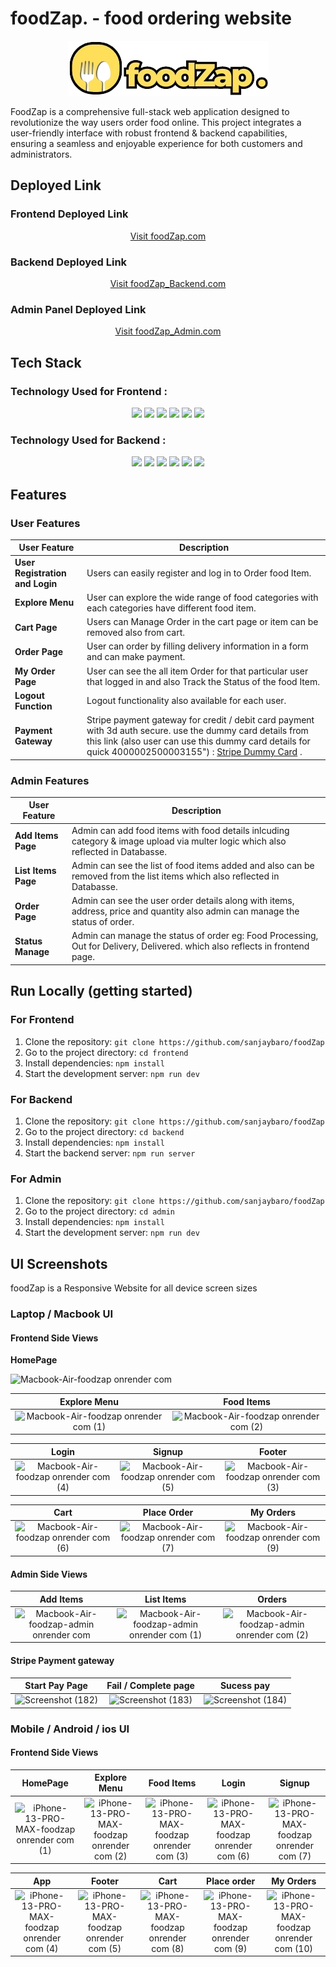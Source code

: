 # foodZap. - food ordering website
<div align="center"> 
  <img src="./frontend/src/assets/logo1.png" alt="foodZap.com Logo">
</div>


FoodZap is a comprehensive full-stack web application designed to revolutionize the way users order food online. This project integrates a user-friendly interface with robust frontend & backend capabilities, ensuring a seamless and enjoyable experience for both customers and administrators.

## Deployed Link 

### Frontend Deployed Link
<div align="center">
  <a href="https://foodzap.onrender.com/" target="_blank">Visit foodZap.com</a>
</div>

### Backend Deployed Link
<div align="center">
  <a href="https://foodzap-backend.onrender.com/" target="_blank">Visit foodZap_Backend.com</a>
</div>

### Admin Panel Deployed Link
<div align="center">
  <a href="https://foodzap-admin.onrender.com/" target="_blank">Visit foodZap_Admin.com</a>
</div>

## Tech Stack

### Technology Used for Frontend :
<div align="center">
  <img src="https://img.shields.io/badge/JavaScript-323330?style=for-the-badge&logo=javascript&logoColor=F7DF1E" />
   <img src="https://img.shields.io/badge/CSS3-1572B6?style=for-the-badge&logo=css3&logoColor=white" />
     <img src="https://img.shields.io/badge/React-20232A?style=for-the-badge&logo=react&logoColor=61DAFB" />
   <img src="https://img.shields.io/badge/axios-671ddf?&style=for-the-badge&logo=axios&logoColor=white" /> 
   <img src="https://img.shields.io/badge/React_Router-CA4245?style=for-the-badge&logo=react-router&logoColor=white" /> 
   <img src="https://img.shields.io/badge/Render-46E3B7?style=for-the-badge&logo=render&logoColor=white" />
</div>

### Technology Used for Backend :
<div align="center">  
 <img src="https://img.shields.io/badge/Node%20js-339933?style=for-the-badge&logo=nodedotjs&logoColor=white" />
  <img src="https://img.shields.io/badge/Express%20js-000000?style=for-the-badge&logo=express&logoColor=white" />
  <img src="https://img.shields.io/badge/MongoDB-4EA94B?style=for-the-badge&logo=mongodb&logoColor=white" />
  <img src="https://img.shields.io/badge/Stripe-626CD9?style=for-the-badge&logo=Stripe&logoColor=white" />
  <img src="https://img.shields.io/badge/JWT-000000?style=for-the-badge&logo=JSON%20web%20tokens&logoColor=white" />
   <img src="https://img.shields.io/badge/Render-46E3B7?style=for-the-badge&logo=render&logoColor=white" />
</div>

## Features

### User Features
|User Feature                        | Description                                                                                             |
| ---------------------------------- | --------------------------------------------------------------------------------------------------------|
| **User Registration and Login**    | Users can easily register and log in to Order food Item.                                                |
| **Explore Menu**                   | User can explore the wide range of food categories with each categories have different food item.       |                |
| **Cart Page**                      | Users can Manage Order in the cart page or item can be removed also from cart.                          |
| **Order Page**                     | User can order by filling delivery information in a form and can make payment.                          |
| **My Order Page**                  | User can see the all item Order for that particular user that logged in and also Track the Status of the food Item.|
| **Logout Function**                | Logout functionality also available for each user.|
| **Payment Gateway**                | Stripe payment gateway for credit / debit card payment with 3d auth secure. use the dummy card details from this link (also user can use this dummy card details for quick 4000002500003155") : <a href="https://docs.stripe.com/testing#regulatory-cards" target="_blank">Stripe Dummy Card</a> .|
                                     
### Admin Features
|User Feature                        | Description                                                                                             |
| ---------------------------------- | --------------------------------------------------------------------------------------------------------|
| **Add Items Page**    | Admin can add food items with food details inlcuding category & image upload via multer logic which also reflected in Databasse.                                                |
| **List Items Page**                   | Admin can see the list of food items added and also can be removed from the list items which also reflected in Databasse.       |                |
| **Order Page**                      | Admin can see the user order details along with items, address, price and quantity also admin can manage the status of order.                          |
| **Status Manage**                     | Admin can manage the status of order eg: Food Processing, Out for Delivery, Delivered. which also reflects in frontend page.                          |

## Run Locally (getting started)

### For Frontend
1. Clone the repository: `git clone https://github.com/sanjaybaro/foodZap`
2. Go to the project directory: `cd frontend`
3. Install dependencies: `npm install`
3. Start the development server: `npm run dev`

### For Backend
1. Clone the repository: `git clone https://github.com/sanjaybaro/foodZap`
2. Go to the project directory: `cd backend`
3. Install dependencies: `npm install`
3. Start the backend server: `npm run server`

### For Admin
1. Clone the repository: `git clone https://github.com/sanjaybaro/foodZap`
2. Go to the project directory: `cd admin`
3. Install dependencies: `npm install`
3. Start the development server: `npm run dev`   

## UI Screenshots
foodZap is a Responsive Website for all device screen sizes

### Laptop / Macbook UI

#### Frontend Side Views
**HomePage**

![Macbook-Air-foodzap onrender com](https://github.com/sanjaybaro/foodZap/assets/123923491/1370567b-c388-45eb-89d9-061442c3e6fc)

| Explore Menu | Food Items |
|:-------------------:|:-----:|
| ![Macbook-Air-foodzap onrender com (1)](https://github.com/sanjaybaro/foodZap/assets/123923491/3f6c6b2e-bce8-4a7c-b899-8602d3a3da7a)| ![Macbook-Air-foodzap onrender com (2)](https://github.com/sanjaybaro/foodZap/assets/123923491/09e663d5-83ad-48ae-91be-f214b12e5d72)|

| Login | Signup | Footer |
|:-------------------:|:-----:|:------:|
|   ![Macbook-Air-foodzap onrender com (4)](https://github.com/sanjaybaro/foodZap/assets/123923491/1d563d4b-c192-4808-9ba4-3cc4e5b4f10c) | ![Macbook-Air-foodzap onrender com (5)](https://github.com/sanjaybaro/foodZap/assets/123923491/eae72edd-c151-45a2-8816-fc71fdddcb3a) |![Macbook-Air-foodzap onrender com (3)](https://github.com/sanjaybaro/foodZap/assets/123923491/f1d6c9be-5d4a-432e-8427-df5a0c0ecbe8)

| Cart | Place Order | My Orders |
|:-------------------:|:-----:|:------:|
| ![Macbook-Air-foodzap onrender com (6)](https://github.com/sanjaybaro/foodZap/assets/123923491/8772ec39-e26b-424c-9c43-a0bfb50d3d6b) | ![Macbook-Air-foodzap onrender com (7)](https://github.com/sanjaybaro/foodZap/assets/123923491/b51ab774-e27d-407f-8c6d-6ede48bd8779) |![Macbook-Air-foodzap onrender com (9)](https://github.com/sanjaybaro/foodZap/assets/123923491/283d9979-2730-451e-b41b-8e5c6226d097)

#### Admin Side Views
| Add Items | List Items | Orders |
|:-------------------:|:-----:|:------:|
| ![Macbook-Air-foodzap-admin onrender com](https://github.com/sanjaybaro/foodZap/assets/123923491/32e6f0bb-6e66-4303-8e38-698e3f33e736) | ![Macbook-Air-foodzap-admin onrender com (1)](https://github.com/sanjaybaro/foodZap/assets/123923491/63cdade5-3841-4bba-9876-6f9878dbda78) | ![Macbook-Air-foodzap-admin onrender com (2)](https://github.com/sanjaybaro/foodZap/assets/123923491/f51a4024-f360-4b0a-8c57-9bb66e558e97)

#### Stripe Payment gateway
| Start Pay Page | Fail / Complete page | Sucess pay |
|:-------------------:|:-----:|:------:|
| ![Screenshot (182)](https://github.com/sanjaybaro/foodZap/assets/123923491/45fdca25-40f7-4302-9043-af8ee15f83cf) | ![Screenshot (183)](https://github.com/sanjaybaro/foodZap/assets/123923491/4b1ba847-6bca-40d3-9316-b0417df3226e) | ![Screenshot (184)](https://github.com/sanjaybaro/foodZap/assets/123923491/879b9bdb-71f5-4264-9abd-9e2289c8f1a1)

### Mobile / Android / ios UI

#### Frontend Side Views

| HomePage | Explore Menu | Food Items | Login | Signup |
|:-------------------:|:-----:|:------:|:------:|:------:|
| ![iPhone-13-PRO-MAX-foodzap onrender com (1)](https://github.com/sanjaybaro/foodZap/assets/123923491/09cac939-d664-46ea-a4e1-c043666ae55f) | ![iPhone-13-PRO-MAX-foodzap onrender com (2)](https://github.com/sanjaybaro/foodZap/assets/123923491/d8b9b030-998f-4d7f-924d-99df69da8ff2) | ![iPhone-13-PRO-MAX-foodzap onrender com (3)](https://github.com/sanjaybaro/foodZap/assets/123923491/634fd1d9-109e-42e9-b735-ab04b739187b) | ![iPhone-13-PRO-MAX-foodzap onrender com (6)](https://github.com/sanjaybaro/foodZap/assets/123923491/3849ead4-ea63-4d1e-9381-4a38038c124c) | ![iPhone-13-PRO-MAX-foodzap onrender com (7)](https://github.com/sanjaybaro/foodZap/assets/123923491/e2958b61-4645-4d2a-ae84-0e433c38ed58) 

|App | Footer | Cart | Place order | My Orders |
|:------:|:------:|:------:|:------:|:------:|
 ![iPhone-13-PRO-MAX-foodzap onrender com (4)](https://github.com/sanjaybaro/foodZap/assets/123923491/bc162e81-74f6-4910-9a68-2822f95b6619) | ![iPhone-13-PRO-MAX-foodzap onrender com (5)](https://github.com/sanjaybaro/foodZap/assets/123923491/2d79f579-e81a-4a0e-8347-7673cb0fcbb3) | ![iPhone-13-PRO-MAX-foodzap onrender com (8)](https://github.com/sanjaybaro/foodZap/assets/123923491/70985a07-1f24-46df-828a-b2e81e6adba0) | ![iPhone-13-PRO-MAX-foodzap onrender com (9)](https://github.com/sanjaybaro/foodZap/assets/123923491/e45d7807-7690-44d2-bfc4-167ce393a6cb) | ![iPhone-13-PRO-MAX-foodzap onrender com (10)](https://github.com/sanjaybaro/foodZap/assets/123923491/ca6450b9-5498-40cb-8934-a2d93f63f6a2)


